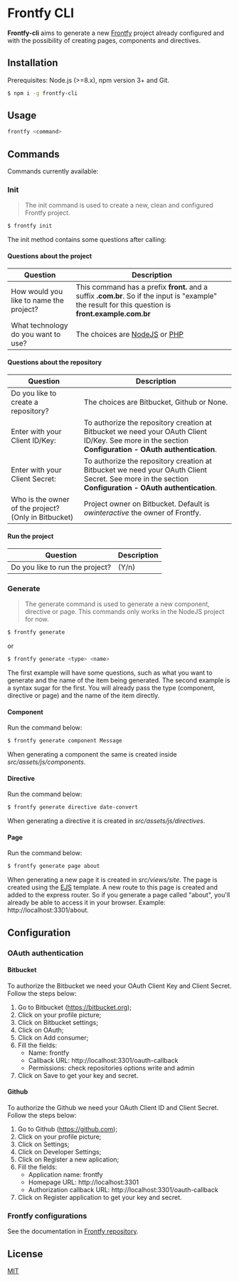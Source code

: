 # Frontfy CLI

**Frontfy-cli** aims to generate a new [Frontfy](https://github.com/owInteractive/frontfy) project already configured and with the possibility of creating pages, components and directives.


## Installation

Prerequisites: Node.js (>=8.x), npm version 3+ and Git.

```sh
$ npm i -g frontfy-cli
```


## Usage

```sh
frontfy <command>
```


## Commands

Commands currently available:

### Init

> The init command is used to create a new, clean and configured Frontfy project.

```sh
$ frontfy init
```

The init method contains some questions after calling:

#### Questions about the project

| Question | Description |
| ------------- |-----|
| How would you like to name the project? | This command has a prefix **front.** and a suffix **.com.br**. So if the input is "example" the result for this question is **front.example.com.br** |
| What technology do you want to use? | The choices are [NodeJS](https://github.com/owInteractive/frontfy) or [PHP](https://github.com/owInteractive/frontfy-php) |

#### Questions about the repository

| Question | Description |
| ------------- |-----|
| Do you like to create a repository? | The choices are Bitbucket, Github or None. |
| Enter with your Client ID/Key: | To authorize the repository creation at Bitbucket we need your OAuth Client ID/Key. See more in the section **Configuration - OAuth authentication**. |
| Enter with your Client Secret: | To authorize the repository creation at Bitbucket we need your OAuth Client Secret. See more in the section **Configuration - OAuth authentication**. |
| Who is the owner of the project? (Only in Bitbucket) | Project owner on Bitbucket. Default is *owinteractive* the owner of Frontfy. |

#### Run the project
| Question | Description |
| ------------- |-----|
| Do you like to run the project? | (Y/n) |

### Generate

> The generate command is used to generate a new component, directive or page. This commands only works in the NodeJS project for now.

```sh
$ frontfy generate
```

or 

```sh
$ frontfy generate <type> <name>
```

The first example will have some questions, such as what you want to generate and the name of the item being generated. The second example is a syntax sugar for the first. You will already pass the type (component, directive or page) and the name of the item directly.

#### Component

Run the command below:

```sh
$ frontfy generate component Message
```

When generating a component the same is created inside *src/assets/js/components*.

#### Directive

Run the command below:

```sh
$ frontfy generate directive date-convert
```

When generating a directive it is created in *src/assets/js/directives*.

#### Page

Run the command below:

```sh
$ frontfy generate page about
```

When generating a new page it is created in *src/views/site*. The page is created using the [EJS](https://ejs.co/) template.
 A new route to this page is created and added to the express router. So if you generate a page called "about", you'll already be able to access it in your browser. Example: http://localhost:3301/about.


## Configuration

### OAuth authentication

#### Bitbucket

To authorize the Bitbucket we need your OAuth Client Key and Client Secret. Follow the steps below: 

1) Go to Bitbucket (https://bitbucket.org); 
2) Click on your profile picture; 
3) Click on Bitbucket settings; 
4) Click on OAuth; 
5) Click on Add consumer; 
6) Fill the fields: 
    * Name: frontfy 
    * Callback URL: http://localhost:3301/oauth-callback 
    * Permissions: check repositories options write and admin 
7) Click on Save to get your key and secret.

#### Github
To authorize the Github we need your OAuth Client ID and Client Secret. Follow the steps below: 

1) Go to Github (https://github.com); 
2) Click on your profile picture; 
3) Click on Settings; 
4) Click on Developer Settings; 
5) Click on Register a new aplication; 
6) Fill the fields: 
    * Application name: frontfy 
    * Homepage URL: http://localhost:3301
    * Authorization callback URL: http://localhost:3301/oauth-callback 
7) Click on Register application to get your key and secret.

### Frontfy configurations

See the documentation in [Frontfy repository](https://github.com/owInteractive/frontfy).

License
----

[MIT](http://opensource.org/licenses/MIT)
